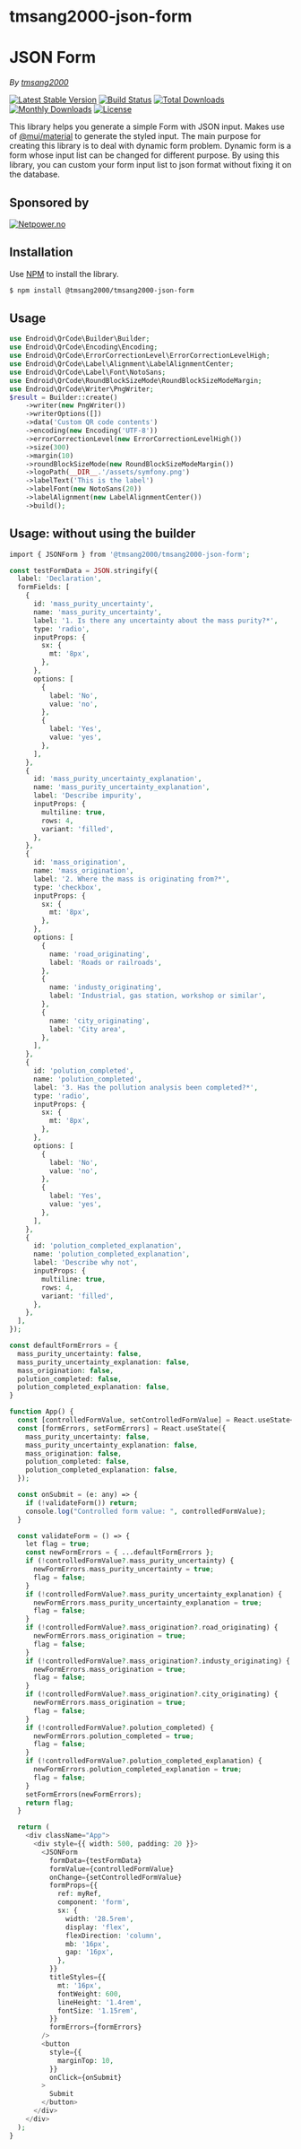 # tmsang2000-json-form

# JSON Form

*By [tmsang2000](https://github.com/tmsang2000)*

[![Latest Stable Version](http://img.shields.io/packagist/v/endroid/qr-code.svg)](https://packagist.org/packages/endroid/qr-code)
[![Build Status](https://github.com/endroid/qr-code/workflows/CI/badge.svg)](https://github.com/endroid/qr-code/actions)
[![Total Downloads](http://img.shields.io/packagist/dt/endroid/qr-code.svg)](https://packagist.org/packages/endroid/qr-code)
[![Monthly Downloads](http://img.shields.io/packagist/dm/endroid/qr-code.svg)](https://packagist.org/packages/endroid/qr-code)
[![License](http://img.shields.io/packagist/l/endroid/qr-code.svg)](https://packagist.org/packages/endroid/qr-code)

This library helps you generate a simple Form with JSON input. Makes use of [@mui/material](https://github.com/mui/material-ui)
to generate the styled input. The main purpose for creating this library is to deal with dynamic form problem. Dynamic form is a form whose 
input list can be changed for different purpose. By using this library, you can custom your form input list to json format without fixing it on the database.

## Sponsored by

[![Netpower.no](assets/sponsored_logo.png)](https://www.netpower.vn/)

## Installation

Use [NPM](https://www.npmjs.com/) to install the library.

``` bash
$ npm install @tmsang2000/tmsang2000-json-form
```

## Usage

```php
use Endroid\QrCode\Builder\Builder;
use Endroid\QrCode\Encoding\Encoding;
use Endroid\QrCode\ErrorCorrectionLevel\ErrorCorrectionLevelHigh;
use Endroid\QrCode\Label\Alignment\LabelAlignmentCenter;
use Endroid\QrCode\Label\Font\NotoSans;
use Endroid\QrCode\RoundBlockSizeMode\RoundBlockSizeModeMargin;
use Endroid\QrCode\Writer\PngWriter;
$result = Builder::create()
    ->writer(new PngWriter())
    ->writerOptions([])
    ->data('Custom QR code contents')
    ->encoding(new Encoding('UTF-8'))
    ->errorCorrectionLevel(new ErrorCorrectionLevelHigh())
    ->size(300)
    ->margin(10)
    ->roundBlockSizeMode(new RoundBlockSizeModeMargin())
    ->logoPath(__DIR__.'/assets/symfony.png')
    ->labelText('This is the label')
    ->labelFont(new NotoSans(20))
    ->labelAlignment(new LabelAlignmentCenter())
    ->build();
```

## Usage: without using the builder

```php
import { JSONForm } from '@tmsang2000/tmsang2000-json-form';

const testFormData = JSON.stringify({
  label: 'Declaration',
  formFields: [
    {
      id: 'mass_purity_uncertainty',
      name: 'mass_purity_uncertainty',
      label: '1. Is there any uncertainty about the mass purity?*',
      type: 'radio',
      inputProps: {
        sx: {
          mt: '8px',
        },
      },
      options: [
        {
          label: 'No',
          value: 'no',
        },
        {
          label: 'Yes',
          value: 'yes',
        },
      ],
    },
    {
      id: 'mass_purity_uncertainty_explanation',
      name: 'mass_purity_uncertainty_explanation',
      label: 'Describe impurity',
      inputProps: {
        multiline: true,
        rows: 4,
        variant: 'filled',
      },
    },
    {
      id: 'mass_origination',
      name: 'mass_origination',
      label: '2. Where the mass is originating from?*',
      type: 'checkbox',
      inputProps: {
        sx: {
          mt: '8px',
        },
      },
      options: [
        {
          name: 'road_originating',
          label: 'Roads or railroads',
        },
        {
          name: 'industy_originating',
          label: 'Industrial, gas station, workshop or similar',
        },
        {
          name: 'city_originating',
          label: 'City area',
        },
      ],
    },
    {
      id: 'polution_completed',
      name: 'polution_completed',
      label: '3. Has the pollution analysis been completed?*',
      type: 'radio',
      inputProps: {
        sx: {
          mt: '8px',
        },
      },
      options: [
        {
          label: 'No',
          value: 'no',
        },
        {
          label: 'Yes',
          value: 'yes',
        },
      ],
    },
    {
      id: 'polution_completed_explanation',
      name: 'polution_completed_explanation',
      label: 'Describe why not',
      inputProps: {
        multiline: true,
        rows: 4,
        variant: 'filled',
      },
    },
  ],
});

const defaultFormErrors = {
  mass_purity_uncertainty: false,
  mass_purity_uncertainty_explanation: false,
  mass_origination: false,
  polution_completed: false,
  polution_completed_explanation: false,
}

function App() {
  const [controlledFormValue, setControlledFormValue] = React.useState<any>({});
  const [formErrors, setFormErrors] = React.useState({
    mass_purity_uncertainty: false,
    mass_purity_uncertainty_explanation: false,
    mass_origination: false,
    polution_completed: false,
    polution_completed_explanation: false,
  });

  const onSubmit = (e: any) => {
    if (!validateForm()) return;
    console.log("Controlled form value: ", controlledFormValue);
  }

  const validateForm = () => {
    let flag = true;
    const newFormErrors = { ...defaultFormErrors };
    if (!controlledFormValue?.mass_purity_uncertainty) {
      newFormErrors.mass_purity_uncertainty = true;
      flag = false;
    }
    if (!controlledFormValue?.mass_purity_uncertainty_explanation) {
      newFormErrors.mass_purity_uncertainty_explanation = true;
      flag = false;
    }
    if (!controlledFormValue?.mass_origination?.road_originating) {
      newFormErrors.mass_origination = true;
      flag = false;
    }
    if (!controlledFormValue?.mass_origination?.industy_originating) {
      newFormErrors.mass_origination = true;
      flag = false;
    }
    if (!controlledFormValue?.mass_origination?.city_originating) {
      newFormErrors.mass_origination = true;
      flag = false;
    }
    if (!controlledFormValue?.polution_completed) {
      newFormErrors.polution_completed = true;
      flag = false;
    }
    if (!controlledFormValue?.polution_completed_explanation) {
      newFormErrors.polution_completed_explanation = true;
      flag = false;
    }
    setFormErrors(newFormErrors);
    return flag;
  }

  return (
    <div className="App">
      <div style={{ width: 500, padding: 20 }}>
        <JSONForm 
          formData={testFormData} 
          formValue={controlledFormValue}
          onChange={setControlledFormValue}
          formProps={{
            ref: myRef,
            component: 'form',
            sx: {
              width: '28.5rem',
              display: 'flex',
              flexDirection: 'column',
              mb: '16px',
              gap: '16px',
            },
          }}
          titleStyles={{
            mt: '16px',
            fontWeight: 600,
            lineHeight: '1.4rem',
            fontSize: '1.15rem',
          }}
          formErrors={formErrors}
        />
        <button
          style={{
            marginTop: 10,
          }}
          onClick={onSubmit}
        >
          Submit
        </button>
      </div>
    </div>
  );
}
```